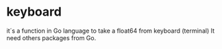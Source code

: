 # keyboard
it´s a function in Go language to take a float64 from keyboard (terminal)
It need others packages from Go.
